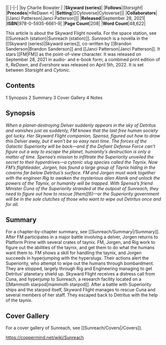 |**<Sunreach>**|
|-|-|
|by  Charlie Bowater |
|**Skyward (series)**|
|**Follows**|*Starsight*|
|**Precedes**|*ReDawn *|
|**Setting**|[[Cytoverse\|Cytoverse]]|
|**Collaborators**|[[Janci Patterson\|Janci Patterson]]|
|**Released**|September 28, 2021|
|**ISBN**|978-0-5935-6661-9|
|**Page Count**|208|
|**Word Count**|48,622|

This article is about the Skyward Flight novella. For the space station, see [[Sunreach (station)\|Sunreach (station)]].
*Sunreach* is a novella in the [[Skyward (series)\|Skyward series]], co-written by [[Brandon Sanderson\|Brandon Sanderson]] and [[Janci Patterson\|Janci Patterson]]. It stars [[FM\|FM]] as the point-of-view character. It was released on September 28, 2021 in audio- and e-book form; a combined print edition of it, *ReDawn*, and *Evershore* was released on April 5th, 2022. It is set between *Starsight* and *Cytonic*.

## Contents

1 Synopsis
2 Summary
3 Cover Gallery
4 Notes


## Synopsis
*When a planet-destroying Delver suddenly appears in the sky of Detritus and vanishes just as suddenly, FM knows that the last free human society got lucky. Her Skyward Flight companion, Spensa, figured out how to draw this Delver away, but it won’t be so easy next time.*
*The forces of the Galactic Superiority will be back—and if the Defiant Defense Force can’t figure out a way to escape the planet, humanity’s destruction is only a matter of time. Spensa’s mission to infiltrate the Superiority unveiled the secret to their hyperdrives—a cytonic slug species called the Taynix. Now FM’s flightleader, Jorgen, has found a large group of Taynix hiding in the caverns far below Detritus’s surface.*
*FM and Jorgen must work together with the engineer Rig to awaken the mysterious alien Alanik and unlock the powers of the Taynix, or humanity will be trapped. With Spensa’s friend Minister Cuna of the Superiority stranded at the outpost of Sunreach, they need to figure out how to rescue [them][6]—or the Superiority government will be in the sole clutches of those who want to wipe out Detritus once and for all.*

## Summary
For a chapter-by-chapter summary, see [[Sunreach/Summary\|/Summary]].
After FM participates in a major battle involving a delver, Jorgen returns to Platform Prime with several crates of taynix. FM, Jorgen, and Rig work to figure out the abilities of the taynix, and get them to do what the humans want them to. FM shows a skill for handling the taynix, and Jorgen succeeds in hyperjumping with the hyperslugs. Their actions alert the Superiority, who attempt to wipe out the humans through bombardment. They are stopped, largely through Rig and Engineering managing to get Detritus’ planetary shield up. Skyward Flight receives a distress call from Cuna, and hyperjump to Sunreach, a research facility located on a [[Mammoth starpod\|mammoth starpod]]. After a battle with Superiority ships and the starpod itself, Skyward Flight manages to rescue Cuna and several members of her staff. They escaped back to Detritus with the help of the taynix.

## Cover Gallery
For a cover gallery of Sunreach, see [[Sunreach/Covers\|/Covers]].


https://coppermind.net/wiki/Sunreach